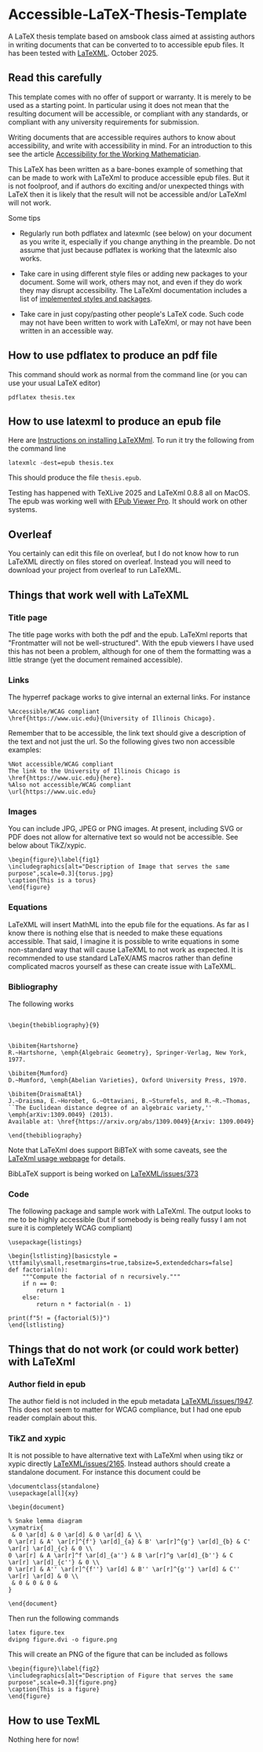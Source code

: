 # Accessible-LaTeX-Thesis-Template
A LaTeX thesis template based on amsbook class aimed at assisting authors in writing documents that can be converted to to accessible epub files.   It has been tested with [LaTeXML](https://math.nist.gov/~BMiller/LaTeXML/).  October 2025.

## Read this carefully

This template comes with no offer of support or warranty.  It is merely to be used as a starting point.  In particular using it does not mean that the resulting document will be accessible, or compliant with any standards, or compliant with any university requirements for submission.

Writing documents that are accessible requires authors to know about accessibility, and write with accessibility in mind.   For an introduction to this see the article [Accessibility for the Working Mathematician](https://arxiv.org/abs/2505.22667).

This LaTeX has been written as a bare-bones example of something that can be made to work with LaTeXml to produce accessible epub files.   But it is not foolproof, and if authors do exciting and/or unexpected things with LaTeX then it is likely that the result will not be accessible and/or LaTeXml will not work.

Some tips

- Regularly run both pdflatex and latexmlc (see below) on your document as you write it, especially if you change anything in the preamble.    Do not assume that just because pdflatex is working that the latexmlc also works.

- Take care in using different style files or adding new packages to your document.  Some will work, others may not, and even if they do work they may disrupt accessibility.  The LaTeXml documentation includes a list of [implemented styles and packages](https://math.nist.gov/~BMiller/LaTeXML/manual/included.bindings/).

- Take care in just copy/pasting other people's LaTeX code.  Such code may not have been written to work with LaTeXml, or may not have been written in an accessible way.


## How to use pdflatex to produce an pdf file
This command should work as normal from the command line (or you can use your usual LaTeX editor)
```
pdflatex thesis.tex
```

## How to use latexml to produce an epub file
Here are [Instructions on installing LaTeXMml](https://math.nist.gov/~BMiller/LaTeXML/get.html).  To run it try the following from the command line 
```
latexmlc -dest=epub thesis.tex
```
This should produce the file `thesis.epub`.  

Testing has happened with TeXLive 2025 and LaTeXml 0.8.8 all on MacOS.   The epub was working well with [EPub Viewer Pro](https://apps.apple.com/us/app/epub-viewer-pro/id1572239625).  It should work on other systems.

## Overleaf
You certainly can edit this file on overleaf, but I do not know how to run LaTeXML directly on files stored on overleaf.  Instead you will need to download your project from overleaf to run LaTeXML.

## Things that work well with LaTeXML

### Title page

The title page works with both the pdf and the epub.  LaTeXml reports that "Frontmatter will not be well-structured".  With the epub viewers I have used this has not been a problem, although for one of them the formatting was a little strange (yet the document remained accessible).

### Links

The hyperref package works to give internal an external links.  For instance

```
%Accessible/WCAG compliant
\href{https://www.uic.edu}{University of Illinois Chicago}.
```

Remember that to be accessible, the link text should give a description of the text and not just the url.  So the following gives two non accessible examples:

```
%Not accessible/WCAG compliant
The link to the University of Illinois Chicago is \href{https://www.uic.edu}{here}.
%Also not accessible/WCAG compliant
\url{https://www.uic.edu}
```

### Images

You can include JPG, JPEG or PNG images.   At present, including SVG or PDF does not allow for alternative text so would not be accessible.  See below about TikZ/xypic.

```
\begin{figure}\label{fig1}
\includegraphics[alt="Description of Image that serves the same purpose",scale=0.3]{torus.jpg}
\caption{This is a torus}
\end{figure}
```

### Equations

LaTeXML will insert MathML into the epub file for the equations.  As far as I know there is nothing else that is needed to make these equations accessible.   That said, I imagine it is possible to write equations in some non-standard way that will cause LaTeXML to not work as expected.    It is recommended to use standard LaTeX/AMS macros rather than define complicated macros yourself as these can create issue with LaTeXML.

### Bibliography

The following works

```

\begin{thebibliography}{9}


\bibitem{Hartshorne}
R.~Hartshorne, \emph{Algebraic Geometry}, Springer-Verlag, New York, 1977.

\bibitem{Mumford}
D.~Mumford, \emph{Abelian Varieties}, Oxford University Press, 1970.

\bibitem{DraismaEtAl}
J.~Draisma, E.~Horobet, G.~Ottaviani, B.~Sturmfels, and R.~R.~Thomas, 
``The Euclidean distance degree of an algebraic variety,'' 
\emph{arXiv:1309.0049} (2013).  
Available at: \href{https://arxiv.org/abs/1309.0049}{Arxiv: 1309.0049}

\end{thebibliography}

```


Note that LaTeXml does support BiBTeX with some caveats, see the [LaTeXml usage webpage](https://math.nist.gov/~BMiller/LaTeXML/manual/commands/latexml.html) for details.

BibLaTeX support is being worked on [LaTeXML/issues/373](https://github.com/brucemiller/LaTeXML/issues/373)

### Code

The following package and sample work with LaTeXml.   The output looks to me to be highly accessible (but if somebody is being really fussy I am not sure it is completely WCAG compliant)

```
\usepackage{listings} 

\begin{lstlisting}[basicstyle = \ttfamily\small,resetmargins=true,tabsize=5,extendedchars=false]
def factorial(n):
    """Compute the factorial of n recursively."""
    if n == 0:
        return 1
    else:
        return n * factorial(n - 1)

print(f"5! = {factorial(5)}")
\end{lstlisting}
```

## Things that do not work (or could work better) with LaTeXml

### Author field in epub

The author field is not included in the epub metadata [LaTeXML/issues/1947](https://github.com/brucemiller/LaTeXML/issues/1947).  This does not seem to matter for WCAG compliance, but I had one epub reader complain about this.

### TikZ and xypic
It is not possible to have alternative text with LaTeXml when using tikz or xypic directly [LaTeXML/issues/2165](https://github.com/brucemiller/LaTeXML/issues/2165).  Instead authors should create a standalone document.  For instance this document could be

```
\documentclass{standalone}
\usepackage[all]{xy}

\begin{document}

% Snake lemma diagram
\xymatrix{
 & 0 \ar[d] & 0 \ar[d] & 0 \ar[d] & \\
0 \ar[r] & A' \ar[r]^{f'} \ar[d]_{a} & B' \ar[r]^{g'} \ar[d]_{b} & C' \ar[r] \ar[d]_{c} & 0 \\
0 \ar[r] & A \ar[r]^f \ar[d]_{a''} & B \ar[r]^g \ar[d]_{b''} & C \ar[r] \ar[d]_{c''} & 0 \\
0 \ar[r] & A'' \ar[r]^{f''} \ar[d] & B'' \ar[r]^{g''} \ar[d] & C'' \ar[r] \ar[d] & 0 \\
 & 0 & 0 & 0 &
}

\end{document}
```

Then run the following commands
```
latex figure.tex
dvipng figure.dvi -o figure.png
```
This will create an PNG of the figure that can be included as follows

```
\begin{figure}\label{fig2}
\includegraphics[alt="Description of Figure that serves the same purpose",scale=0.3]{figure.png}
\caption{This is a figure}
\end{figure}
```



## How to use TexML
Nothing here for now!
